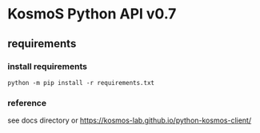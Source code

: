 # KosmoS Python API v0.7

## requirements
### install requirements
`python -m pip install -r requirements.txt`

### reference
see docs directory or https://kosmos-lab.github.io/python-kosmos-client/ 

